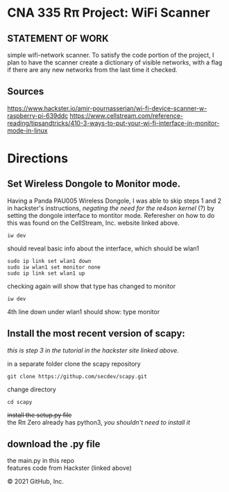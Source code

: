 # CNA 335 Rπ Project: WiFi Scanner

## STATEMENT OF WORK
simple wifi-network scanner. To satisfy the code portion of the project, I plan to have the scanner create a dictionary of visible networks, with a flag if there are any new networks from the last time it checked.

## Sources
https://www.hackster.io/amir-pournasserian/wi-fi-device-scanner-w-raspberry-pi-639ddc
https://www.cellstream.com/reference-reading/tipsandtricks/410-3-ways-to-put-your-wi-fi-interface-in-monitor-mode-in-linux

# Directions

## Set Wireless Dongole to Monitor mode.
Having a Panda PAU005 Wireless Dongole, I was able to skip steps 1 and 2 in hackster's instructions, *negating the need for the re4son kernel* (?) by setting the dongole interface to montitor mode. Referesher on how to do this was found on the CellStream, Inc. website linked above.
```
iw dev
```
should reveal basic info about the interface, which should be wlan1
```
sudo ip link set wlan1 down
sudo iw wlan1 set monitor none
sudo ip link set wlan1 up
```
checking again will show that type has changed to monitor
```
iw dev
```
4th line down under wlan1 should show:
type monitor

## Install the most recent version of scapy:
*this is step 3 in the tutorial in the hackster site linked above.*

in a separate folder clone the scapy repository
```
git clone https://githup.com/secdev/scapy.git
```
change directory
```
cd scapy
```
<s>install the setup.py file</s>  
the Rπ Zero already has python3, *you shouldn't need to install it*

## download the .py file
the main.py in this repo  
features code from Hackster (linked above)



© 2021 GitHub, Inc.
